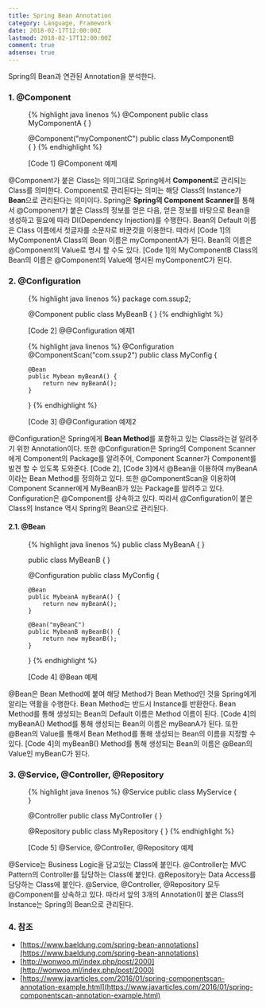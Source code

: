 ```yaml
---
title: Spring Bean Annotation
category: Language, Framework
date: 2018-02-17T12:00:00Z
lastmod: 2018-02-17T12:00:00Z
comment: true
adsense: true
---
```


Spring의 Bean과 연관된 Annotation을 분석한다.

### 1. @Component

<figure>
{% highlight java linenos %}
@Component
public class MyComponentA {
}

@Component("myComponentC")
public class MyComponentB {
}
{% endhighlight %}
<figcaption class="caption">[Code 1] @Component 예제</figcaption>
</figure>

@Component가 붙은 Class는 의미그대로 Spring에서 **Component**로 관리되는 Class를 의미한다. Component로 관리된다는 의미는 해당 Class의 Instance가 **Bean**으로 관리된다는 의미이다. Spring은 **Spring의 Component Scanner**를 통해서 @Component가 붙은 Class의 정보를 얻은 다음, 얻은 정보를 바탕으로 Bean을 생성하고 필요에 따라 DI(Dependency Injection)를 수행한다. Bean의 Default 이름은 Class 이름에서 첫글자를 소문자로 바꾼것을 이용한다. 따라서 [Code 1]의 MyComponentA Class의 Bean 이름은 myComponentA가 된다. Bean의 이름은 @Component의 Value로 명시 할 수도 있다. [Code 1]의 MyComponentB Class의 Bean의 이름은 @Component의 Value에 명시된 myComponentC가 된다.

### 2. @Configuration

<figure>
{% highlight java linenos %}
package com.ssup2;

@Component
public class MyBeanB {
}
{% endhighlight %}
<figcaption class="caption">[Code 2] @@Configuration 예제1</figcaption>
</figure>

<figure>
{% highlight java linenos %}
@Configuration
@ComponentScan("com.ssup2")
public class MyConfig {

    @Bean
    public Mybean myBeanA() {
        return new myBeanA();
    }
}
{% endhighlight %}
<figcaption class="caption">[Code 3] @@Configuration 예제2</figcaption>
</figure>

@Configuration은 Spring에게 **Bean Method**를 포함하고 있는 Class라는걸 알려주기 위한 Annotation이다. 또한 @Configuration은 Spring의 Component Scanner에게 Component의 Package를 알려주어, Component Scanner가 Component를 발견 할 수 있도록 도와준다. [Code 2], [Code 3]에서 @Bean을 이용하여 myBeanA이라는 Bean Method를 정의하고 있다. 또한 @ComponentScan을 이용하여 Component Scanner에게 MyBeanB가 있는 Package를 알려주고 있다. Configuration은 @Component를 상속하고 있다. 따라서 @Configuration이 붙은 Class의 Instance 역시 Spring의 Bean으로 관리된다.

#### 2.1. @Bean

<figure>
{% highlight java linenos %}
public class MyBeanA {
}

public class MyBeanB {
}

@Configuration
public class MyConfig {

    @Bean
    public MybeanA myBeanA() {
        return new myBeanA();
    }

    @Bean("myBeanC")
    public MybeanB myBeanB() {
        return new myBeanB();
    }
}
{% endhighlight %}
<figcaption class="caption">[Code 4] @Bean 예제</figcaption>
</figure>

@Bean은 Bean Method에 붙여 해당 Method가 Bean Method인 것을 Spring에게 알리는 역활을 수행한다. Bean Method는 반드시 Instance를 반환한다. Bean Method를 통해 생성되는 Bean의 Default 이름은 Method 이름이 된다. [Code 4]의 myBeanA() Method를 통해 생성되는 Bean의 이름은 myBeanA가 된다. 또한 @Bean의 Value를 통해서 Bean Method를 통해 생성되는 Bean의 이름을 지정할 수 있다. [Code 4]의 myBeanB() Method를 통해 생성되는 Bean의 이름은 @Bean의 Value인 myBeanC가 된다.

### 3. @Service, @Controller, @Repository

<figure>
{% highlight java linenos %}
@Service
public class MyService {
}

@Controller
public class MyController {
}

@Repository
public class MyRepository {
}
{% endhighlight %}
<figcaption class="caption">[Code 5] @Service, @Controller, @Repository 예제</figcaption>
</figure>

@Service는 Business Logic을 담고있는 Class에 붙인다. @Controller는 MVC Pattern의 Controller를 담당하는 Class에 붙인다. @Repository는 Data Access를 담당하는 Class에 붙인다. @Service, @Controller, @Repository 모두 @Component를 상속하고 있다. 따라서 앞의 3개의 Annotation이 붙은 Class의 Instance는 Spring의 Bean으로 관리된다.

### 4. 참조

* [https://www.baeldung.com/spring-bean-annotations](https://www.baeldung.com/spring-bean-annotations)
* [http://wonwoo.ml/index.php/post/2000](http://wonwoo.ml/index.php/post/2000)
* [https://www.javarticles.com/2016/01/spring-componentscan-annotation-example.html](https://www.javarticles.com/2016/01/spring-componentscan-annotation-example.html)

